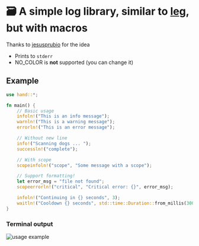 # 🗃️ A simple log library, similar to <a href="github.com/jesusprubio/leg">leg</a>, but with macros

Thanks to <a href="github.com/jesusprubio">jesusprubio</a> for the idea

- Prints to ```stderr```
- NO_COLOR is **not** supported (you can change it)

## Example

```rust
use hand::*;

fn main() {
    // Basic usage
    infoln!("This is an info message");
    warnln!("This is a warning message");
    errorln!("This is an error message");

    // Without new line
    info!("Scanning dogs ... ");
    successln!("complete");

    // With scope
    scopeinfoln!("scope", "Some message with a scope");

    // Support formatting!
    let error_msg = "file not found";
    scopeerrorln!("critical", "Critical error: {}", error_msg);

    infoln!("Continuing in {} seconds", 3);
    waitln!("Cooldown {} seconds", std::time::Duration::from_millis(3000).as_secs());
}

```

### Terminal output
<img src="https://github.com/nomoreqwerty/hand/assets/72273722/7c86a4c6-44e2-49c8-a47f-4454b5b4d121" alt="usage example">

